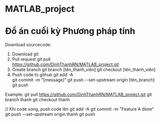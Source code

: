 # MATLAB_project
# Đồ án cuối kỳ Phương pháp tính

Download sourcecode:
1. Download git
2. Pull request
    git pull https://github.com/DinhThanhRN/MATLAB_project.git
3. Create branch
   git branch [tên_thành_viên]
   git checkout [tên_thành_viên]
4. Push code to github
   git add -A <br />
   git commit -m "[message]"
   git push --set-upstream origin [tên_branch]
   git push


Example:
  git pull https://github.com/DinhThanhRN/MATLAB_project.git
  git branch thanh
  git checkout thanh

  // Khi code xong, push code lên
  git add -A
  git commit -m "Feature A done"
  git push --set-upstream origin thanh
  git push
